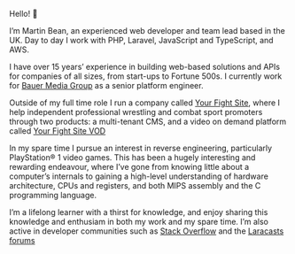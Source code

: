 Hello! :wave:

I’m Martin Bean, an experienced web developer and team lead based in the UK. Day to day I work with PHP, Laravel, JavaScript and TypeScript, and AWS.

I have over 15 years’ experience in building web-based solutions and APIs for companies of all sizes, from start-ups to Fortune 500s. I currently work for [Bauer Media Group][6] as a senior platform engineer.

Outside of my full time role I run a company called [Your Fight Site][1], where I help independent professional wrestling and combat sport promoters through two products: a multi-tenant CMS, and a video on demand platform called [Your Fight Site VOD][2]

In my spare time I pursue an interest in reverse engineering, particularly PlayStation&reg; 1 video games. This has been a hugely interesting and rewarding endeavour, where I’ve gone from knowing little about a computer’s internals to gaining a high-level understanding of hardware architecture, CPUs and registers, and both MIPS assembly and the C programming language.

I’m a lifelong learner with a thirst for knowledge, and enjoy sharing this knowledge and enthusiam in both my work and my spare time. I’m also active in developer communities such as [Stack Overflow][3] and the [Laracasts forums][4]

[1]: https://www.yourfightsite.com/
[2]: https://vod.yourfightsite.com/
[3]: https://stackoverflow.com/users/102205/martin-bean?tab=profile
[4]: https://laracasts.com/@martinbean
[5]: https://martinbean.dev/contact
[6]: https://www.bauermedia.com/
